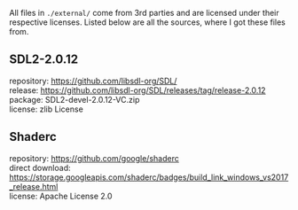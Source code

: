 All files in `./external/` come from 3rd parties and are licensed under their respective licenses. Listed below are all the sources, where I got these files from.

## SDL2-2.0.12
repository: https://github.com/libsdl-org/SDL/  
release: https://github.com/libsdl-org/SDL/releases/tag/release-2.0.12  
package: SDL2-devel-2.0.12-VC.zip  
license: zlib License

## Shaderc
repository: https://github.com/google/shaderc  
direct download: https://storage.googleapis.com/shaderc/badges/build_link_windows_vs2017_release.html  
license: Apache License 2.0
